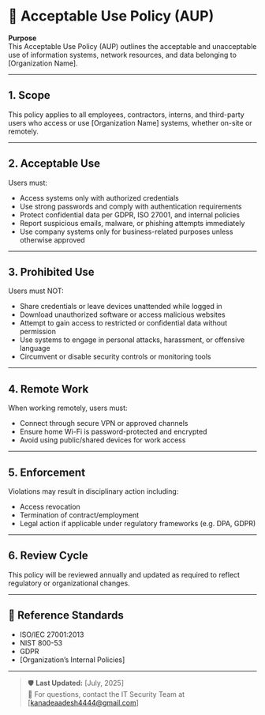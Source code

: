 # 📜 Acceptable Use Policy (AUP)

**Purpose**  
This Acceptable Use Policy (AUP) outlines the acceptable and unacceptable use of information systems, network resources, and data belonging to [Organization Name].

---

## 1. Scope  
This policy applies to all employees, contractors, interns, and third-party users who access or use [Organization Name] systems, whether on-site or remotely.

---

## 2. Acceptable Use  
Users must:
- Access systems only with authorized credentials
- Use strong passwords and comply with authentication requirements
- Protect confidential data per GDPR, ISO 27001, and internal policies
- Report suspicious emails, malware, or phishing attempts immediately
- Use company systems only for business-related purposes unless otherwise approved

---

## 3. Prohibited Use  
Users must NOT:
- Share credentials or leave devices unattended while logged in
- Download unauthorized software or access malicious websites
- Attempt to gain access to restricted or confidential data without permission
- Use systems to engage in personal attacks, harassment, or offensive language
- Circumvent or disable security controls or monitoring tools

---

## 4. Remote Work  
When working remotely, users must:
- Connect through secure VPN or approved channels
- Ensure home Wi-Fi is password-protected and encrypted
- Avoid using public/shared devices for work access

---

## 5. Enforcement  
Violations may result in disciplinary action including:
- Access revocation
- Termination of contract/employment
- Legal action if applicable under regulatory frameworks (e.g. DPA, GDPR)

---

## 6. Review Cycle  
This policy will be reviewed annually and updated as required to reflect regulatory or organizational changes.

---

## 📌 Reference Standards
- ISO/IEC 27001:2013
- NIST 800-53
- GDPR
- [Organization’s Internal Policies]

---

> 🛡️ **Last Updated:** [July, 2025]  
> 📎 For questions, contact the IT Security Team at [kanadeaadesh4444@gmail.com]

